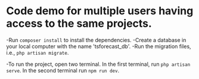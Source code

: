 # Code demo for multiple users having access to the same projects. 
-Run `composer install` to install the dependencies. 
-Create a database in your local computer with the name 'tsforecast_db'. 
-Run the migration files, i.e., `php artisan migrate`. 

-To run the project, open two terminal. In the first terminal, run `php artisan serve`. In the second terminal run `npm run dev`. 
